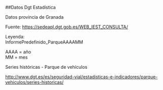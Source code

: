 ##Datos Dgt Estadística  
    
Datos provincia de Granada  

Fuente: https://sedeapl.dgt.gob.es/WEB_IEST_CONSULTA/

Leyenda:  
InformePredefinido_ParqueAAAAMM  
  
AAAA = año  
MM = mes  
  
      
Series históricas - Parque de vehículos  
  
http://www.dgt.es/es/seguridad-vial/estadisticas-e-indicadores/parque-vehiculos/series-historicas/  
